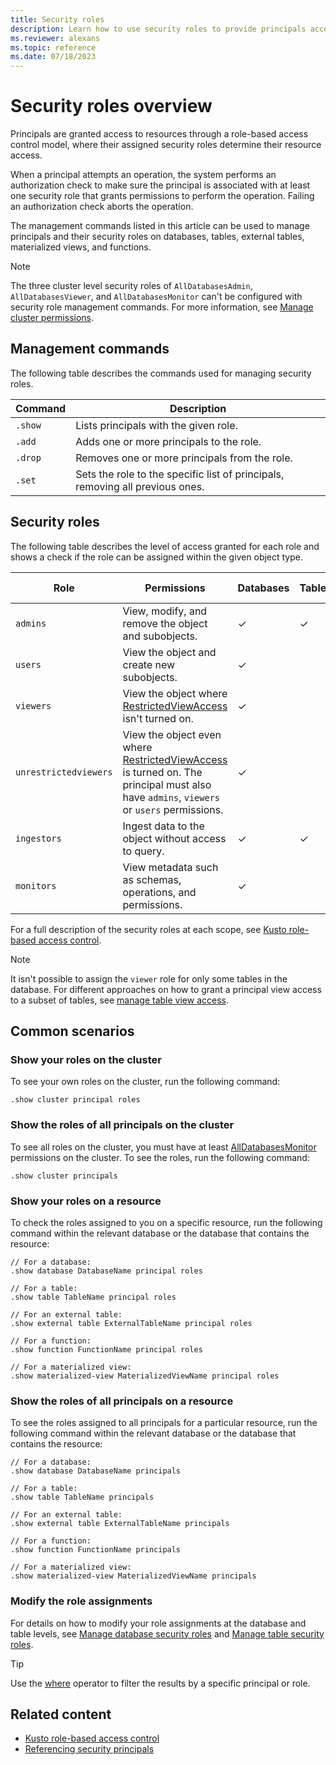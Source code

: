 ```yaml
---
title: Security roles
description: Learn how to use security roles to provide principals access to resources.
ms.reviewer: alexans
ms.topic: reference
ms.date: 07/18/2023
---
```

# Security roles overview

Principals are granted access to resources through a role-based access control model, where their assigned security roles determine their resource access.

When a principal attempts an operation, the system performs an authorization check to make sure the principal is associated with at least one security role that grants permissions to perform the operation. Failing an authorization check aborts the operation.

The management commands listed in this article can be used to manage principals and their security roles on databases, tables, external tables, materialized views, and functions.

> [!NOTE]
> The three cluster level security roles of `AllDatabasesAdmin`, `AllDatabasesViewer`, and `AllDatabasesMonitor` can't be configured with security role management commands. For more information, see [Manage cluster permissions](../../manage-cluster-permissions.md).

## Management commands

The following table describes the commands used for managing security roles.

|Command|Description|
|--|--|
|`.show`|Lists principals with the given role.|
|`.add`|Adds one or more principals to the role.|
|`.drop`|Removes one or more principals from the role.|
|`.set`|Sets the role to the specific list of principals, removing all previous ones.|

## Security roles

The following table describes the level of access granted for each role and shows a check if the role can be assigned within the given object type.

|Role|Permissions|Databases|Tables|External tables|Materialized views|Functions|
|--|--|--|--|--|--|--|
|`admins` | View, modify, and remove the object and subobjects.|&check;|&check;|&check;|&check;|&check;|
|`users` | View the object and create new subobjects.|&check;|||||
|`viewers` | View the object where [RestrictedViewAccess](restricted-view-access-policy.md) isn't turned on.|&check;|||||
|`unrestrictedviewers`| View the object even where [RestrictedViewAccess](restricted-view-access-policy.md) is turned on. The principal must also have `admins`, `viewers` or `users` permissions. |&check;|||||
|`ingestors` | Ingest data to the object without access to query. |&check;|&check;||||
|`monitors` | View metadata such as schemas, operations, and permissions.|&check;|||||

For a full description of the security roles at each scope, see [Kusto role-based access control](access-control/role-based-access-control.md).

> [!NOTE]
> It isn't possible to assign the `viewer` role for only some tables in the database. For different approaches on how to grant a principal view access to a subset of tables, see [manage table view access](manage-table-view-access.md).

## Common scenarios

### Show your roles on the cluster

To see your own roles on the cluster, run the following command:

```kusto
.show cluster principal roles
```

### Show the roles of all principals on the cluster

To see all roles on the cluster, you must have at least [AllDatabasesMonitor](access-control/role-based-access-control.md) permissions on the cluster. To see the roles, run the following command:

```kusto
.show cluster principals
```

### Show your roles on a resource

To check the roles assigned to you on a specific resource, run the following command within the relevant database or the database that contains the resource:

```kusto
// For a database:
.show database DatabaseName principal roles

// For a table:
.show table TableName principal roles

// For an external table:
.show external table ExternalTableName principal roles

// For a function:
.show function FunctionName principal roles

// For a materialized view:
.show materialized-view MaterializedViewName principal roles
```

### Show the roles of all principals on a resource

To see the roles assigned to all principals for a particular resource, run the following command within the relevant database or the database that contains the resource:

```kusto
// For a database:
.show database DatabaseName principals

// For a table:
.show table TableName principals

// For an external table:
.show external table ExternalTableName principals

// For a function:
.show function FunctionName principals

// For a materialized view:
.show materialized-view MaterializedViewName principals
```

### Modify the role assignments

For details on how to modify your role assignments at the database and table levels, see [Manage database security roles](manage-database-security-roles.md) and [Manage table security roles](https://learn.microsoft.com/en-us/azure/data-explorer/kusto/management/manage-table-security-roles.md).

> [!TIP]
> Use the [where](../query/where-operator.md) operator to filter the results by a specific principal or role.

## Related content

* [Kusto role-based access control](access-control/role-based-access-control.md)
* [Referencing security principals](access-control/referencing-security-principals.md)
